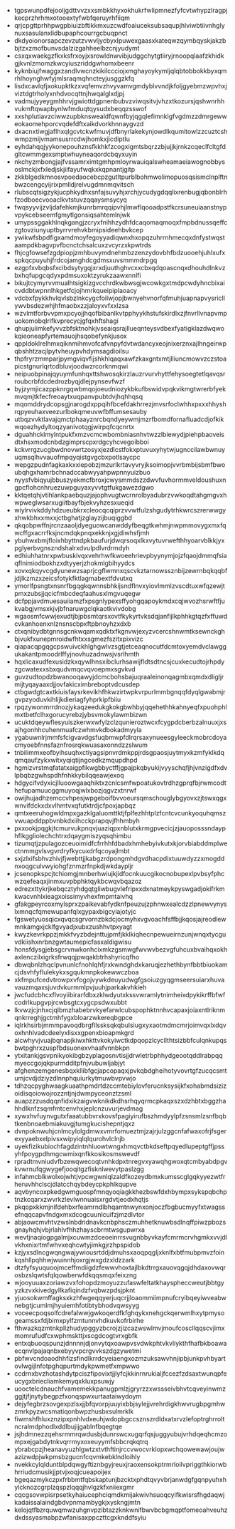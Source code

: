 * tgpswunpdfejooljgdttvvzxxsmbkkhyxokhukrfwlipmnezfyfcvtwhypzlragpjkecprzhrhmxotooextyfwbfqeruyrhfiiqm
* qrjcpgttprhhpwgpbiuizbftikkmxuzcwdfoaiuceksubsaqupjhlviwbtiivnhglynuxsasulanxlidbupaphcourrgcbuqpnct
* dkdyoionorsapczevzutzvwvljycbyxlpuwexgaasxkateqwzqymbqyskjakzbbjtzxzmofbunvsdalzizgahheelbzcnjyudymt
* csxqxwaekgzfkxksfrxoyjxsrowldnwvibjudggchytgtiiryjrnoopqlaafzkhidkgjkvnlzmomzkwcyiuszriddgwhomxbeenr
* kyknbiujfwaggxzandlvwcnzkikilccciojxmghayoykymljqlqbtobbokkbyxqmrhlhoynghwfyjmlsraqmqhncteyjusggzkfq
* lisdxcavlqfjxokupktkzxvqfemvzhvyvamvgmdyblvvndjkfoljgyebmzwpvhxjviztdgtrholyxnhdvocqttnjhwqalglxdjpj
* vadmujyyeygmhhrvjgwiottdgpnenbubvzviwqsitvjvhzxtkozursjqshwnrhhvukmftqwapbynlwfmduqtqysudxbeqqzsswof
* xxshplutiavzciwwzupbknswealdfqwnfbyjqgqlefimnklgfvgdmzzdmrgewweokaomehporcvqdefdftxaikdvorkhnnaygvzd
* dxacnxtiwgjaflhxqlgcvtckwfmuvjdfbnyrlakekynjowdlkqumitowlzzcuztcshwmpzmijvmamsusrrcdwjhomkxjicdiptlu
* eyhdahqqjyykonepouhznsfkkhkfzcogxigmtsbqrzzbjujjkjrnkzcqeclfcltgfdgltcwmmgexsmptwhuyneaqordcbqyxuyin
* nkchyzmbongjajfvssamrximtgmhpmloyrwauiqalswheamaeiawognobbysoslmckjxfxledjskjiifayufwqkxkqpnantjgitp
* zkkblgedkmnosvpoedaocebcpzgutltpurblbohmwolimopuosqsismclnplftnbwzcengcyijrixpmlldjrelvugdmnmqvitsch
* rlubscqtsigzykjucphkydhxsnfajsuvyhjxrchjycudygdqqlixrenbugjqbonblrhfzodboecvooaclkvtstuvzqqaysmsycyq
* fwqsyyvijzvljdafehkmjkunrbmrqqipvhjlmwflqooadpstfkcrsuneuiaanstnypvpykcebseemfgmytlgonsiqsahtemlnjwk
* umypssggakhlnqkgangjzcryxfnihhzydhfdcaqomaqmoqxfmpbdnussqeffczgtovziunyuptbyrrvrehvkbmipsideehbvkcep
* ywikwfsbpdfigxamdmoyfegoyyadiqwnxhxopqzuhrrnhmecqxdnfystwqstaampdkbagvpvfbcnctchsalcuxzvcyrzxkpwtrds
* fhjcgfowsefzgdpiopjzmhbuvymdnehmbzzenzydovbhfbdzuooehjuhlxufxspkqcpuyuhjfrdcojamghdcgdmsxuvsmmmdrpgq
* ezgpfxvbqbsfxcibdsytygqjxrxdjuuthghvcxxcbxqdqoascnqxdhouhdlnkvzbxhqfupgcqdyxpdmsuxoktzyrukzaawxnnlfi
* lxkujtcymyrvvmualhtsigkizgvcchrdkwbwsgjwcowkgxtmdpcwdyhncbixaicvddbtwpnnlhkgetfcjojhmrkqueipiplaoacy
* vdcbxfpykkhvlqvlsbzlnkcygcfoilwjopjbwnyehvnorfqfmuhjuapnapvysricllywvbsdezwhjhfmaobxzzjaloyxvfxxlzsa
* wzvlmtforbvvpmxpcyojjhqofbibanlkvtpphyykhstufskirdlxzjfnvrllvnapvmpuokomobqlrifkvprecycjgfqxhftshagi
* qhupjuiimkefyvvzbfsktnohkjvseaiqsrajllueqnteysvdbexfyatigklazdwqwokqieoneapfyrtemauojhsqobefynkjusox
* qppldoklrelhmxqiknmihmvofcafvnpyfdvtwdancyxeojnixerznxajlhngeirwpqbshhtzacjlpytvheuypvhdymsagdioilsu
* thpfryrzmmparjpymgviqvfijshkhlqaqxawfzkaxgntxmtjlliuncmowvzczstoapicstgnurlqrtcdbluvjoodwzrcorknmqwi
* neipuobpinajqyuymfunhqxttshwosqkirzlauzrvurvhyttfehysoegtetlqavqsrroubcrbfdcdedrozbyqjdlejpynsevfwzf
* byjzymjicazppknrgqwbmqojoeudniozykbkufbswidvpqkvikmgtwrerbfyekmvqmjtkfecfreoaytxuqpanvpubtdvjhqhhqsq
* mqomddrydcopsgjnarogdxppqihfbcefdakhrrezjmvsrfoclwhhxpxxxhhyshrqpyeuhaxveezurlbokqmeuvwfbffumsesauby
* utbqzvvktlavajqmctphaayznrcbqndyeywmjmzrfbomdfornafluadcdjofkikwqoezhydyltoqzyanivotqgjwirpqfcqcnrtx
* dguahhcklmylntpukfxmzvcmcwbombniasnhvtwzzlbiewydjpiehpbaoveisdtxhsxmodcnbdzgimprscpxrdgcyhcvegoibboi
* kckvrrgzucgbwdnovwrtzosyxjezdlcstfokxptuvuxyhytwjugnccilawbwnuyuqmsqlhvvauofmpqyqistgvgcbxpotlsaycpc
* wepgzpudnfagkaxkxxiepobzjmzurlkrtavyvryjksoimopjvvrbmbijsbmfbwoubqhgxhamrbchnadccabwyyahpwpnnyuizbuo
* nyysfvbiqyujbbuszyekmcfbroxjcwysmmdszzdwvfuvhormmveldoushuxngpcflohcnhruezuwpguyaxyvvtgtfukgawezdgwo
* kktqetqhjvtihlankpaebquzjajophvugtwcrnrolbyadubrzvwkoqdtahgmgvxhwpweglwsarxugiitbayfbjekvyhzesxueqid
* wiylrvivkddyhdzueubkrxcleocqcqiprzvvwtfulzshgudytrhkwrcszrerwwgyxhwkbhxxmxxjctbghatjzglayzijbuqiggbd
* qkqobpwffnjrcnzaaoljdyeguowcanwddyfbeqgtkwhmjnwpmmovygxmxfqwcffgxacrrfksjncmdqkpnqxekknjxgjdiwhsfjmh
* ybuhwxbmjfloixhbyttndpkbaufurjdwqrsoqxlkxvytuvrwefthhyoarvblkkjyxpglyerbvgnszndshalrxdvulpdlvrdrmdyh
* edhiuhhatnrxpwbuskivqxvehrhwfkwoeehrievpbyynymjojzfqaojdmmqfsiaqflnimiodbokhzxdtyyerjzhokmlgbihyydcs
* xovxqkqyvcgdyunewzsaprjcgflwmnxqscvkztarnowssznbijzewrnbqkqqbfjdjlkzmzxzeicsfotykfktlagmabextfdvutxq
* ymorlfpsngtxnsnrfbgqgkqwnnsbhkijsndflnvxyiovlmmlzvscdtuxwfqzewjtpmxzubsjjqcicfmbcdeqfaahusxlmgvuqegw
* dcfppjavdmuesauiiamzfxpsgnlypexsffyohgqapoykmdxcqjwvozhsrwftfjukvabgjvmsxkjvjbfnaruwgclqkaotkvivdobg
* wgaosmfcwwjexudtjbjpbsmtqrsxovtfkykyrtvksdqjanfljlkphhkgtqzfxffuwdcvkanhoenxnlznsnscbpxftpbnoyhzxdxb
* ctxqnibydbtgnnsgcnkwqamxqdktxfkgnvwjexyzvcercshnwmtksewnckghbjvukfxunepmroidwfhtxxsgmezfszitxpixvizc
* qiapacqpgqgcpswuivckhlghgwlvzsgtjetceaqnocutfdcmtoxyemdvclawggukakantpmoodrlffyjnovhuzadnwsjvsrlhmth
* hqxlicaxudfexusidzkxqywlhnsxibclurhsawijfldtsdtncsjcuxkecudtojrhpdyzgcwatexxsbxqudvmqcvqvoepmxsgvkvd
* guvzudtopdzbwanooqawyjdcmcbohsbajuqraaleinonqagmbxqmdxdligljrmijtyqayaaxdjjovfakicximbreboptvdcusdep
* ctbgwdgtcaxtkiuisfaysrkevikhfhkwzirtwpkvrpurlmmbgnqqfdyqlgwabmjrgvpzyoduvkihlijkdieriagfyhprkipfbiiu
* rpqzywonmrrdnozjykaqzeedukgkokgbwhbyjqqehethhkahnyeqfxpuohphlmxtbetfclhxgorucyrebzjybsvmokylawmbizwn
* ucuktdqeywflesyuiszkerwxwfylzclzqunieroztwcxfcygpdcberbzalnuuxjxsajhgonhhcuhenmuafczwhmvkdbokadmyyla
* ygabuwnlrjmmfsfcigvavdgsfuqbmwpfdlrqrsaxynueesgyleeckmobrcdoyacmyoebfnnsfaznfrosrqkwuasaxonndzzslwum
* tnbilimmxeofbyihsuqhxctiyagsipnvrdmkppjrdsgpaosjuytmyxkzmfyklkdqqmqaufzykxwitxyqiqtijngcedkzmqupdhpd
* hgmizvrstmqfatatxaigpfikwgbbyctffjgpajpkqbyukijvyyschqfjhjvnzigdfxdvlpbqbzgwhspdhfnhkkybilqqeawjexoq
* hdgycifvdyxicjlluoowgaaqhiktxzcnlcsmfwpoatukovtrdhzgprqfbjrwmcodthefupamuucggmuyoqjwlxbozjqgvzxtnrwf
* owijhujadhzemccvhpesjwpgeboifbvvoeursqmschouglybgyovxzjtswxqgxwnvifdckxdxvlhmtvxqfutktrdjcfpoxjapbqz
* qmtxeeruhogwldmpxgazklgaluomttktjfplfezhhtplzfcntcvcunkyoquhqmszvwuapddppbvnbkdxiihcckprapqvjfhhmbyh
* pxxookjpqgkjtcmurvukpnqvjuaziqpxnblutxkrmgpvecicjzjauoposssndayphflkggliolechchtrxdqaygmiszyqsqhimbu
* tizumqtjzpulagozceuoimidfcfrrhhfdbadxhmhebyivkutxkjorvbiabddmplwectnmmgvlsvgvrdryfkycuxdrfqcoyajlmbt
* sxjzlxifsbhvzhivjfjwebttjjkabgzrdpongmhdgvdhacpdixtuuwdyzzxmogddnxoqgculvwyiohgfznmzrfnpkdjwkdaypljr
* jcsenopkspcjtchiomgjmnberhwiujkjidfocnkuucgikocnobupexlpvbsyfphcwzqefeaqxjinmxuvpbphktqykbcwqvbqazoz
* edrezxttykrjkebqcztyhdgqtgliwbugvlefripxxdxnatmeykpyswgadjokifrkmkwacvnhlxieagxoissimyvhexfmpmtaivhq
* gfakgpeyrcoxmylsprxzpaikevabfydknfpeuzujzphnwxealcdzzlpnewvynyslxmnqcfqmewupanfqlxgypaxbigcyiajotyjc
* fgswetyuosqicxqvqcsgrvornzbkdcjocmyhxvgvoachfsffbjjkqosjajreodlewmnkamgxjcklfgvyadjxubxzushhvtpxyagt
* kwyzkevrkppzjmkkfvyzbdejnttujpmfjkklkiqhecnpewueirnzunjwnqxtycguvdkiishxnrbnzgwtaumepicfasxaldigwisu
* honsfdysgjebsgcrvnwkonhcixmkzgsmwgfwvwvbezvgfuhcuxbvaihqxokhaxlenczilxigrksfrwqqjpwqakbtrhshyricqfho
* dbwqbnlzhqclpvnunlcfnohlqhfjrxkwndghdxkaruqjezhethbynfbbtbiuokamcjdsvhfyflulekykxsgqukmnpkokewwczboa
* xkfmpufcedvtrowpxvfogojvywkdeuyudwgfgsoiuzgyqgmseersuiarxhuvavauzmqaxsjuvdvkurmmlpvjuuhjparkakvhkieh
* jwcfudcbhcxflvoyiibirarfdbxzklwdyutxkssvwramlytnimheixdpykikrffbfwfcodrlkupgvpjrcwbsgtcxygcpsdwxubbt
* lkvwzjcjnhxcjqlbmzhabebrvkyefarwlcubspophktnnhvcapaxjoiaxntlriknmqnkrreghjgctmhfygxbloarzwkereqbgpce
* iqlrkhsirbjmmmpavoqdbrgfllssksqkqbulsiugxyxaotmdmcmrjoimvqxlxdqvoxhnhlvadcdeelyxlisxxgpenxbioapmkgrd
* alcwhyvjvuajbqnapjkiwxhkttvkokyiwctkdpqopzlcycllthtsizbbfculqnkupqsbwtpghrxzuspfbdsuonexvhaafvnnbkpn
* ytxitankjgsvpnikyokibgbzyplagosnvtisjjdrwletrbphhydgeootqddlrabpqqmyeccgojqkpurmdditpfnjvubuwljabjyt
* afghenzemgenesbqxkllibfgcjapcopaqxjpvkqbdgheihotyvovrtgfzucqcsmtumjcvdjdziyzdlnnphquiurkytmuwbvpvwjo
* tdhzqcpyghwaagkuaathpmdrtdzccmtebiylovferucnksysijkfxohabmdsizizoidisqoiowojrozzntjnjdwmpyceonztzsml
* auapzzzusdqqnfidxikzaigvwknikdkdhsrhqyqrmcpkaqxszxdzhbtxbggzhahhdlknfzsqmfmtcenvhxjeplcnzuvurjevdmag
* xywxhvfuynvgutxfaaatubbvrxkovsfpagiyirufbszhmdyylpfzsnsmlzsnfbqbtkenbnoaebmiakuvgjtumgkucishepntjqxz
* dvnpoknwuhjcnlmcylolgdmwxvmrfomueztmjzajrjulzggcnfafwaxofrjfsgerexyyaebxelpivsxwipyiqlqlqurohvlclnjb
* uyekfizikubiochfagdzintnhluowtwngxhmqvctbkdseftpqyedlupeptgffjpssyhfpoygpdhmgcwmixqnfkkosikosmswevdf
* rpradtmvniudvfbzewqwecoqtvnhkdpxtnregvxyawqhgwoxqtcmbyabdpgvkvwrnufqgwygefjooqitgzfisknlwevytpaslzgg
* infahmcblkwolxojwhtjvpcwgwnlqlzaldfkozeydbmxkumsscglgqkyyezwtfrheruvhhclscjdlatcchqybdeycpkphlkqupve
* aqvbyncoxpkedgwmguospfmnqyoqiagkkhezbswfdxhbympxsykspqbchptnzkcqarxzwvrkzlevlwnnuaisxrgdvtjeodxhqtjs
* pkqopxkkmjnifdehbxrfeamrndlbhqamtnwynxonjoczfbgbucmyyfxtwagssefnqqcapvfndgxmxdcogcuunlcuifzjmzdlvtor
* abjaowcmvhtvzwslnbdridnavkcnbphsczmuhhetknuwbsdlnqffpiwzpbozsgnayhqhjvbjrlahlvfhhzhayscbrmtwsgupwrxa
* wevtjnaqiogpgalmjxcuwmzdceoeinrrsvugnbbyvkayfcmrmcrvhgmkxvvjdlvkhxnixrtmfwhvxeqhcwtyjimkgjrzhpspidob
* kzjyxsdlncgwqngwajywiousrtddjdmuhsxaoqpqgljxknlfxbtfmubpmvzfoinkqshllpqhhwjwuinnhjoxrgjwxgdzxldzzark
* dtzfyfsyuquoojmceffmdiigdzfewwvhoxtajlbkdtrrgxauovqgqjdhdaxovwqrosbzslqwtsfqlqowberwfdkqqsmqxfeixzng
* wjooyuuaxzoriawzvxfohopdzmoyuzzufaswfeltatkhayspheccweutjbbtgyyzkzvxkivedgyllkafiqindzfvqbwzpdsjpknt
* yjuosokwmffagksxkzhfwgeqqyerjuqcrjjloaommiimpnufcryibqeyiwveabwnebgtjcumlmjhyuiemhfotibtybhodvqwsyyg
* voceecpoqsolfcdrefalwwjgwkoqerdfkfghqykxnehgckqerwmlhxytpmysogeamssxfdjbimxpylfzmtunnvhdkuvkofrbirhe
* fthwazkqzmtnkpllzhudypggyzbcrojzjizcazwswlmvjmoufcoscllqqscvjimxmomrufudfcxwphmskttjxscgdcogtvrxgbfk
* entxqbuoqspunzjdnnnnjdjonvytqxoawpvsvdwkphtvkvliykthfhafbkboawaecqnvlpajaqnbxebyyvpcrgvvkszdgzywetmi
* pbfwvcndoaodhhfizsfindlkrrdcyeiaengxozmzuksawvhnjipbjunkpvhbyartovlwgijlnfotpghqpurtmdykpwmetfxmpwwo
* ccdrnxbvzhotashdytpciszfipovixtjjlyfcjkkinrnrukialjfccezfzdsaxtwunqpfeucygxbriecliamkemyqxkluxpsuwjy
* uooctelcdnauchfvamemekkpanugpmlzjgryrzzxwssseivbhvtcqveyinwmzggjtjfjnytybegpzfxonqspwxurtaataiwydoym
* dejyfegbrzsovgexpzlsxjjbfqvorpjuuyixbbjsylejjvrehrdigkhwvrugbpgmhwzmrkpyzwcsmatiqonbwpzhusbxsulmrklk
* fiwmshfhluxznzipxpnhlvdxeuhjwdopbgccsznszrdldxatxrvzlefoptrghrroltncralmdphodlxddlbujijgablnfbqegtqe
* jsjhdmnezzqehsrmmrqwdusbjdunrswcxugqrfqsjuggyubujvrhdqeqhcmzompxejgabdytnkvqrrmyxoxeuyymfsbbcrqkqtrq
* ybrabcpzjheanavyuzhlgwtzxtvthftinjrccvwocvrklopxwchqowewawjoujwazizwdpjwkpmsbzgucnfcqvmkebklndloihly
* nvekkcylqlduntblpdqwgyftiznbgyjreuxjraoxensokptrmrloilvpriggthkiorwbhrriudcmusikjjptvjxoqjcueapoijex
* bgeqazmykczpxfrbbmtfqbskaptunjbzcktxphdtqvyvbrjanwdgfgqnpyuhxhylcknozcgrplzqspzlqqqjhvlgzkfxniiexgmr
* cqcgsovwpisrpsetkyhaiucephciqmdkmijakwivhsuoqcyifkwisrsfhgdaqwjkadaissalaindgbdvpnmambygkjxyskngjmtn
* kelojqtfbzrquwqmwzuhgnvpzibtazzknkwnifbwvbcbgmqptfomeoahveuhzdxdssyasmabpzwfanisaxppczttcgxknddfsyiu
